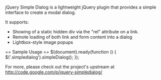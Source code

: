 jQuery Simple Dialog is a lightweight jQuery plugin that provides a simple interface to create a modal dialog. 

It supports:

* Showing of a static hidden div via the "rel" attribute on a link.
* Remote loading of both link and form content into a dialog
* Lightbox-style image popups

== Sample Usage ==
    $(document).ready(function () {
      $('.simpledialog').simpleDialog();
    });
    
For more, please check out the project's upstream at http://code.google.com/p/jquery-simpledialog/